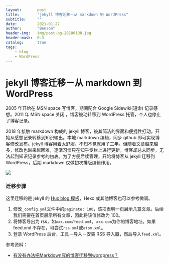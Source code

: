```yaml
---
layout:       post
title:        "jekyll 博客迁移－从 markdown 到 WordPress"
subtitle:     ""
date:         2021-01-27
author:       "Benson"
header-img:   img/post-bg-20180108.jpg
header-mask:  0.3
catalog:      true
tags: 
    - blog
    - WordPress
---
```

# jekyll 博客迁移－从 markdown 到 WordPress

2005 年开始在 MSN space 写博客，期间配合 Google Sidewiki(短命) 记录感想。2011 年 MSN space 关闭 ，博客被动转移到 WordPress 托管，个人也停止了博客记录。

2018 年接触 markdown 构成的 jekyll 博客，被其简洁的界面和便捷性打动，开始从感想记录转移到知识输出。本地 markdown 编辑，同步 github 即可实现博客修改发布。jekyll 博客用着太舒服，不知不觉就用了三年。但随着文章越来越多，修改也越来越困难，逐渐习惯只在知乎专栏上进行更新，博客却总未同步，无法起到知识记录参考的初衷。为了方便后续管理，开始将博客从 jekyll 迁移到 WordPress，后期 markdown 仅做初次排版编辑作用。

![](http://tc.seoipo.com/20210127192533.png)

### 迁移步骤
这里迁移的是 jekyll 的 [Hux blog 模板](https://github.com/Huxpro/huxpro.github.io)，Hexo 或其他博客也可以参考微调。
1. 修改`_config.yml`文件中的`paginate: 100`，该项表明一页展示几篇文章。后续我们需要在首页展示所有文章，因此将该值修改为 100。
2. 将博客导出为 rss，如`xxx.com/feed.xml`，`xxx.com`为你的博客地址。如果 feed.xml 不存在，可尝试`rss.xml`或`atom.xml`。
3. 登录 WordPress 后台，工具－导入－安装 RSS 导入器，然后导入`feed.xml`。

参考资料：
* [有没有办法把Markdown写的博客迁移到wordpress？](https://www.v2ex.com/t/73385)
